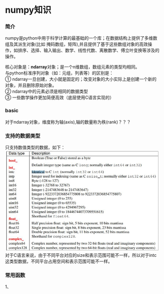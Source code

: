 numpy知识
=====
### 简介 ###

numpy是python中用于科学计算的最基础的一个库；在数据结构上提供了多维数组及其派生对象(比如 掩码数组，矩阵),并且提供了基于这些数组对象的高效操作，如排序、选择、输入输出、数学、线性代数、离散数学、傅立叶变换等涉及的操作。

核心对象是：**ndarray**对象；是一个n维数组，数组元素的类型均相同。<br>
与python标准序列对象（如：元组，列表等）的区别是：<br>
① ndarray一旦创建，大小就是固定的；改变对象的大小实际上是创建一个新的对象，并且删除原始对象。<br>
② ndarray中的元素必须是相同的数据类型<br>
③ 一些数学操作更加简便高效（底层使用C语言实现的）<br>

### basic ###
对于ndarray对象，维度称为轴(axis),轴的数量称为秩(rank)？？？

### 支持的数据类型 ###
只支持数值类型的数据，如下：
![numpy数据类型](/docs/python/images/2-1.jpg)<br>
对于C语言来说，由于不同平台对应的size和表示范围可能不一样，所以对于intc这类型数据，不同平台占用空间和表示范围可能不一样。

### 常用函数 ###
1、
